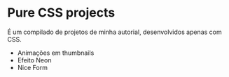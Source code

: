 # Pure CSS projects

É um compilado de projetos de minha autorial, desenvolvidos apenas com CSS.

- Animações em thumbnails
- Efeito Neon
- Nice Form
